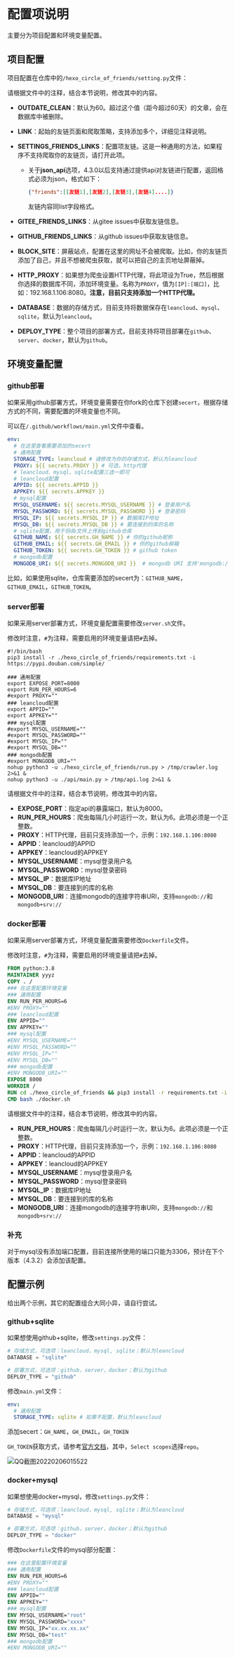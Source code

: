 # 配置项说明

主要分为项目配置和环境变量配置。

## 项目配置

项目配置在仓库中的`/hexo_circle_of_friends/setting.py`文件：

请根据文件中的注释，结合本节说明，修改其中的内容。

- **OUTDATE_CLEAN**：默认为60。超过这个值（距今超过60天）的文章，会在数据库中被删除。

- **LINK**：起始的友链页面和爬取策略，支持添加多个，详细见注释说明。

- **SETTINGS_FRIENDS_LINKS**：配置项友链。这是一种通用的方法，如果程序不支持爬取你的友链页，请打开此项。

  - 关于**json_api**选项，4.3.0以后支持通过提供api对友链进行配置，返回格式必须为json，格式如下：

    ```json
    {"friends":[[友链1],[友链2],[友链3],[友链4]....]}
    ```

    友链内容同list字段格式。

- **GITEE_FRIENDS_LINKS**：从gitee issues中获取友链信息。

- **GITHUB_FRIENDS_LINKS**：从github issues中获取友链信息。

- **BLOCK_SITE**：屏蔽站点，配置在这里的网址不会被爬取。比如，你的友链页添加了自己，并且不想被爬虫获取，就可以把自己的主页地址屏蔽掉。

- **HTTP_PROXY**：如果想为爬虫设置HTTP代理，将此项设为True，然后根据你选择的数据库不同，添加环境变量。名称为`PROXY`，值为`[IP]:[端口]`，比如：192.168.1.106:8080。**注意，目前只支持添加一个HTTP代理。**

- **DATABASE**：数据的存储方式，目前支持将数据保存在`leancloud`、`mysql`、`sqlite`，默认为`leancloud`。

- **DEPLOY_TYPE**：整个项目的部署方式，目前支持将项目部署在`github`、`server`、`docker`，默认为`github`。

## 环境变量配置

### github部署

如果采用github部署方式，环境变量需要在你fork的仓库下创建`secert`，根据存储方式的不同，需要配置的环境变量也不同。

可以在`/.github/workflows/main.yml`文件中查看。

```yaml
env:
  # 在这里查看需要添加的secert
  # 通用配置
  STORAGE_TYPE: leancloud # 请修改为你的存储方式，默认为leancloud
  PROXY: ${{ secrets.PROXY }} # 可选，http代理
  # leancloud、mysql、sqlite配置三选一即可
  # leancloud配置
  APPID: ${{ secrets.APPID }}
  APPKEY: ${{ secrets.APPKEY }}
  # mysql配置
  MYSQL_USERNAME: ${{ secrets.MYSQL_USERNAME }} # 登录用户名
  MYSQL_PASSWORD: ${{ secrets.MYSQL_PASSWORD }} # 登录密码
  MYSQL_IP: ${{ secrets.MYSQL_IP }} # 数据库IP地址
  MYSQL_DB: ${{ secrets.MYSQL_DB }} # 要连接到的库的名称
  # sqlite配置，用于将db文件上传到github仓库
  GITHUB_NAME: ${{ secrets.GH_NAME }} # 你的github昵称
  GITHUB_EMAIL: ${{ secrets.GH_EMAIL }} # 你的github邮箱
  GITHUB_TOKEN: ${{ secrets.GH_TOKEN }} # github token
  # mongodb配置
  MONGODB_URI: ${{ secrets.MONGODB_URI }}  # mongodb URI 支持'mongodb://'和'mongodb+srv://'
```

比如，如果使用sqlite，仓库需要添加的secert为：`GITHUB_NAME`，`GITHUB_EMAIL`，`GITHUB_TOKEN`。

### server部署

如果采用server部署方式，环境变量配置需要修改`server.sh`文件。

修改时注意，`#`为注释，需要启用的环境变量请把`#`去掉。

```shell
#!/bin/bash
pip3 install -r ./hexo_circle_of_friends/requirements.txt -i https://pypi.douban.com/simple/

### 通用配置
export EXPOSE_PORT=8000
export RUN_PER_HOURS=6
#export PROXY=""
### leancloud配置
export APPID=""
export APPKEY=""
### mysql配置
#export MYSQL_USERNAME=""
#export MYSQL_PASSWORD=""
#export MYSQL_IP=""
#export MYSQL_DB=""
### mongodb配置
#export MONGODB_URI=""
nohup python3 -u ./hexo_circle_of_friends/run.py > /tmp/crawler.log 2>&1 &
nohup python3 -u ./api/main.py > /tmp/api.log 2>&1 &
```

请根据文件中的注释，结合本节说明，修改其中的内容。

- **EXPOSE_PORT**：指定api的暴露端口，默认为8000。
- **RUN_PER_HOURS**：爬虫每隔几小时运行一次，默认为6。此项必须是一个正整数。
- **PROXY**：HTTP代理，目前只支持添加一个，示例：`192.168.1.106:8080`
- **APPID**：leancloud的APPID
- **APPKEY**：leancloud的APPKEY
- **MYSQL_USERNAME**：mysql登录用户名
- **MYSQL_PASSWORD**：mysql登录密码
- **MYSQL_IP**：数据库IP地址
- **MYSQL_DB**：要连接到的库的名称
- **MONGODB_URI**：连接mongodb的连接字符串URI，支持`mongodb://`和`mongodb+srv://`

### docker部署

如果采用server部署方式，环境变量配置需要修改`Dockerfile`文件。

修改时注意，`#`为注释，需要启用的环境变量请把`#`去掉。

```dockerfile
FROM python:3.8
MAINTAINER yyyz
COPY . /
### 在这里配置环境变量
### 通用配置
ENV RUN_PER_HOURS=6
#ENV PROXY=""
### leancloud配置
ENV APPID=""
ENV APPKEY=""
### mysql配置
#ENV MYSQL_USERNAME=""
#ENV MYSQL_PASSWORD=""
#ENV MYSQL_IP=""
#ENV MYSQL_DB=""
### mongodb配置
#ENV MONGODB_URI=""
EXPOSE 8000
WORKDIR /
RUN cd ./hexo_circle_of_friends && pip3 install -r requirements.txt -i https://pypi.douban.com/simple/
CMD bash ./docker.sh
```

请根据文件中的注释，结合本节说明，修改其中的内容。

- **RUN_PER_HOURS**：爬虫每隔几小时运行一次，默认为6。此项必须是一个正整数。
- **PROXY**：HTTP代理，目前只支持添加一个，示例：`192.168.1.106:8080`
- **APPID**：leancloud的APPID
- **APPKEY**：leancloud的APPKEY
- **MYSQL_USERNAME**：mysql登录用户名
- **MYSQL_PASSWORD**：mysql登录密码
- **MYSQL_IP**：数据库IP地址
- **MYSQL_DB**：要连接到的库的名称
- **MONGODB_URI**：连接mongodb的连接字符串URI，支持`mongodb://`和`mongodb+srv://`

### 补充

对于mysql没有添加端口配置，目前连接所使用的端口只能为3306，预计在下个版本（4.3.2）会添加该配置。

## 配置示例

给出两个示例，其它的配置组合大同小异，请自行尝试。

### github+sqlite

如果想使用github+sqlite，修改`settings.py`文件：

```python
# 存储方式，可选项：leancloud，mysql, sqlite；默认为leancloud
DATABASE = "sqlite"

# 部署方式，可选项：github，server，docker；默认为github
DEPLOY_TYPE = "github"
```

修改`main.yml`文件：

```yaml
env:
  # 通用配置
  STORAGE_TYPE: sqlite # 如果不配置，默认为leancloud
```

添加secert：`GH_NAME`，`GH_EMAIL`，`GH_TOKEN`

`GH_TOKEN`获取方式，请参考[官方文档](https://docs.github.com/cn/authentication/keeping-your-account-and-data-secure/creating-a-personal-access-token)，其中，`Select scopes`选择`repo`。

![QQ截图20220206015522](QQ截图20220206015522.png)

### docker+mysql

如果想使用docker+mysql，修改`settings.py`文件：

```python
# 存储方式，可选项：leancloud，mysql, sqlite；默认为leancloud
DATABASE = "mysql"

# 部署方式，可选项：github，server，docker；默认为github
DEPLOY_TYPE = "docker"
```

修改`Dockerfile`文件的mysql部分配置：

```dockerfile
### 在这里配置环境变量
### 通用配置
ENV RUN_PER_HOURS=6
#ENV PROXY=""
### leancloud配置
ENV APPID=""
ENV APPKEY=""
### mysql配置
ENV MYSQL_USERNAME="root"
ENV MYSQL_PASSWORD="xxxx"
ENV MYSQL_IP="xx.xx.xx.xx"
ENV MYSQL_DB="test"
### mongodb配置
#ENV MONGODB_URI=""
```

